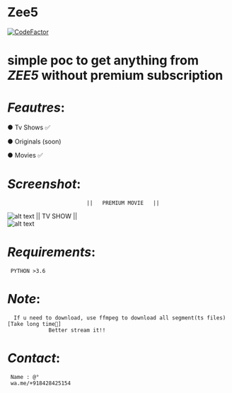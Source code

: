 # Zee5
[![CodeFactor](https://www.codefactor.io/repository/github/dedshit/zee5/badge)](https://www.codefactor.io/repository/github/dedshit/zee5)
# simple poc to get anything from *ZEE5* without premium subscription
# _Feautres_:

  ● Tv Shows ✅
  
  ● Originals (soon)
  
  ● Movies ✅ 
  
# _Screenshot_:   
                             ||   PREMIUM MOVIE   ||
  ![alt text](https://raw.githubusercontent.com/dedshit/Zee5/master/zee5.jpg)
                             ||      TV SHOW      ||                          
  ![alt text](https://raw.githubusercontent.com/dedshit/Zee5/master/zee5shows.jpg)
# _Requirements_:
     PYTHON >3.6   
# _Note_:  
      If u need to download, use ffmpeg to download all segment(ts files) [Take long time😬]
                 Better stream it!!
# _Contact_:
     Name : @°
     wa.me/+918428425154
